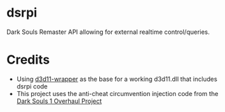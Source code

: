 # dsrpi
Dark Souls Remaster API allowing for external realtime control/queries.

# Credits

* Using [d3d11-wrapper](https://github.com/SeanPesce/d3d11-wrapper) as the base for a working d3d11.dll that includes dsrpi code
* This project uses the anti-cheat circumvention injection code from the [Dark Souls 1 Overhaul Project](https://github.com/metal-crow/Dark-Souls-1-Overhaul)
